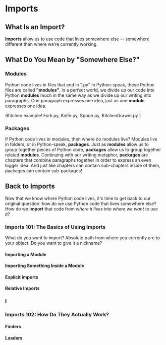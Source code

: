 # Imports

## What Is an Import?
**Imports** allow us to use code that lives somewhere else -- somewhere different than where we're currently working. 

## What Do You Mean by "Somewhere Else?"

### Modules
Python code lives in files that end in ".py"
In Python-speak, these Python files are called **"modules"**.
In a perfect world, we divide up our code into Python **modules** much in the same way as we divide up our writing into paragraphs. One paragraph expresses one idea, just as one **module** expresses one idea.

(Kitchen example! Fork.py, Knife.py, Spoon.py, KitchenDrawer.py )

### Packages
If Python code lives in modules, then where do modules live? 
Modules live in folders, or in Python-speak, **packages**.
Just as **modules** allow us to group together pieces of Python code, **packages** allow us to group together related **modules**. Continuing with our writing metaphor, **packages** are chapters that combine paragraphs together in order to express an even bigger idea.
And just like chapters can contain sub-chapters inside of them, packages can contain sub-packages! 

## Back to Imports
Now that we know where Python code lives, it's time to get back to our original question: how do we use Python code that lives somewhere else? How do we **import** that code from *where it lives* into *where we want to use it*?

### Imports 101: The Basics of Using Imports
What do you want to import?
	Absolute path from where you currently are to your object.
Do you want to give it a nickname?

#### Importing a Module

#### Importing Something Inside a Module

#### Explicit Imports

#### Relative Imports

### I

### Imports 102: How Do They Actually Work?

#### Finders

#### Loaders

<!--stackedit_data:
eyJoaXN0b3J5IjpbLTE2NDA5NjYwODQsLTE0NTcwMjQzNzUsLT
EwODcxODY3MDgsNjgwODYwNjY3LC0xNjYyNjc0MDcxLDE4MTE5
NzI5NTAsNDczNjIxMTQzXX0=
-->
